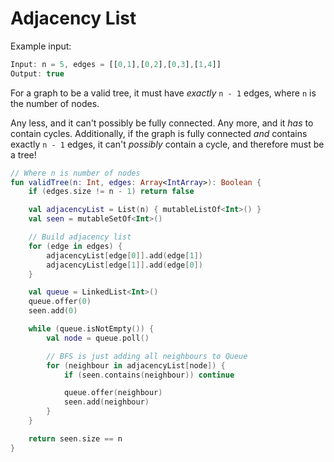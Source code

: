 # Adjacency List
Example input:
```javascript
Input: n = 5, edges = [[0,1],[0,2],[0,3],[1,4]]
Output: true
```

For a graph to be a valid tree, it must have _exactly_ `n - 1` edges, where `n` is the number of nodes. 

Any less, and it can't possibly be fully connected. Any more, and it _has_ to contain cycles. Additionally, if the graph is fully connected _and_ contains exactly `n - 1` edges, it can't _possibly_ contain a cycle, and therefore must be a tree!

```kotlin
// Where n is number of nodes
fun validTree(n: Int, edges: Array<IntArray>): Boolean {
	if (edges.size != n - 1) return false

	val adjacencyList = List(n) { mutableListOf<Int>() }
	val seen = mutableSetOf<Int>()

	// Build adjacency list
	for (edge in edges) {
		adjacencyList[edge[0]].add(edge[1])
		adjacencyList[edge[1]].add(edge[0])
	}

	val queue = LinkedList<Int>()
	queue.offer(0)
	seen.add(0)

	while (queue.isNotEmpty()) {
		val node = queue.poll()

		// BFS is just adding all neighbours to Queue
		for (neighbour in adjacencyList[node]) {
			if (seen.contains(neighbour)) continue

			queue.offer(neighbour)
			seen.add(neighbour)
		}
	}

	return seen.size == n
}
```